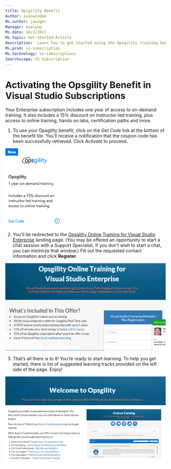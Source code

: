 ```yaml
---
title: Opsgility Benefit 
Author: evanwindom
Ms.author: jaunger
Manager: evelynp
Ms.date: 10/3/2017
Ms.topic: Get-Started-Article
Description:  Learn how to get started using the Opsgility training benefit included with your Visual Studio subscription. 
Ms.prod: vs-subscription
Ms.technology: vs-subscriptions
Searchscope: VS Subscription
---
```


# Activating the Opsgility Benefit in Visual Studio Subscriptions

Your Enterprise subscription includes one year of access to on-demand training.  It also includes a 15% discount on instructor-led training, plus access to online training, hands on labs, certification paths and more.  

1.	To use your Opsgility benefit, click on the *Get Code* link at the bottom of the benefit tile.   You’ll receive a notification that the coupon code has been successfully retrieved.  Click *Activate* to proceed.

![Opsgility Benefit Tile](_img\vs-opsgility\vs-opsgility-tile.png)

2.	You’ll be redirected to the [Opsgility Online Training for Visual Studio Enterprise](https://www.opsgility.com/vse) landing page.  (You may be offered an opportunity to start a chat session with a Support Specialist.  If you don’t wish to start a chat, you can minimize that window.)  Fill out the requested contact information and click **Register**.  

![Opsgility Benefit Landing Page](_img\vs-opsgility\vs-opsgility-landing-cropped.png)

3.	That’s all there is to it!  You’re ready to start learning.  To help you get started, there is list of suggested learning tracks provided on the left side of the page.  Enjoy!

![Opsgility Benefit Home Page](_img\vs-opsgility\vs-opsgility-home-cropped.png)

